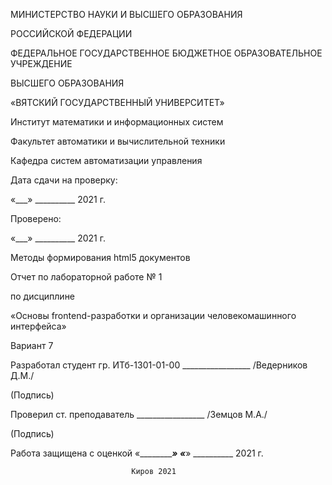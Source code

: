 МИНИСТЕРСТВО НАУКИ И ВЫСШЕГО ОБРАЗОВАНИЯ

РОССИЙСКОЙ ФЕДЕРАЦИИ

ФЕДЕРАЛЬНОЕ ГОСУДАРСТВЕННОЕ БЮДЖЕТНОЕ ОБРАЗОВАТЕЛЬНОЕ УЧРЕЖДЕНИЕ 

ВЫСШЕГО ОБРАЗОВАНИЯ

«ВЯТСКИЙ ГОСУДАРСТВЕННЫЙ УНИВЕРСИТЕТ»

Институт математики и информационных систем

Факультет автоматики и вычислительной техники

Кафедра систем автоматизации управления


Дата сдачи на проверку:

«\_\_\_» __________ 2021 г.

Проверено:

«\_\_\_» __________ 2021 г.

Методы формирования html5 документов

Отчет по лабораторной работе № 1

по дисциплине

«Основы frontend-разработки и организации человекомашинного интерфейса»

Вариант 7



Разработал студент гр. ИТб-1301-01-00	    _________________ /Ведерников Д.М./

(Подпись)

Проверил ст. преподаватель		    _________________ /Земцов М.А./

(Подпись)

Работа защищена с оценкой			«___________» «___» __________ 2021 г.



                               Киров 2021